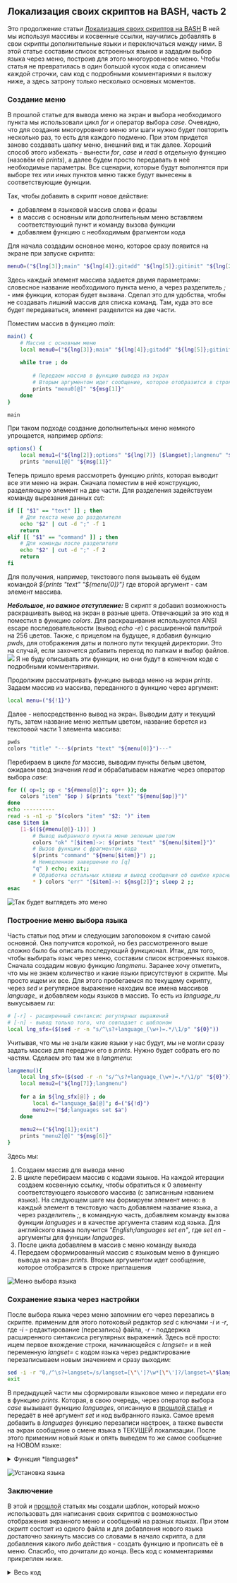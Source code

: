 ## Локализация своих скриптов на BASH, часть 2

Это продолжение статьи [Локализация своих скриптов на BASH](https://habr.com/ru/post/539586/)
В ней мы используя массивы и косвенные ссылки, научились добавлять в свои скрипты дополнительные языки и переключаться между ними.
В этой статье составим список встроенных языков и зададим выбор языка через меню, построив для этого многоуровневое меню. Чтобы статья не превратилась в один большой кусок кода с описанием каждой строчки, сам код с подробными комментариями я выложу ниже, а здесь затрону только несколько основных моментов.

### Создание меню
В прошлой статье для вывода меню на экран и выбора необходимого пункта мы использовали цикл *for* и оператор выбора *case*. Очевидно, что для создания многоуровнего меню эти шаги нужно будет повторить несколько раз, то есть для каждого подменю. При этом придется заново создавать шапку меню, внешний вид и так далее.
Хороший способ этого избежать - вынести *for*, *case* и *read* в отдельную функцию (назовём её *prints*), а далее будем просто передавать в неё необходимые параметры. Все сценарии, которые будут выполнятся при выборе тех или иных пунктов меню также будут вынесены в соответствующие функции.

Так, чтобы добавить в скрипт новое действие:
- добавляем в языковой массив слова и фразы
- в массив с основным или дополнительным меню вставляем соответствующий пункт и команду вызова функции
- добавляем функцию с необходимым фрагментом кода

Для начала создадим основное меню, которое сразу появится на экране при запуске скрипта:
```bash
menu0=("${lng[3]};main" "${lng[4]};gitadd" "${lng[5]};gitinit" "${lng[2]};options" "${lng[1]};exit")
```

Здесь каждый элемент массива задается двумя параметрами: словесное название необходимого пункта меню, а через разделитель *;* - имя функции, которая будет вызвана. Сделал это для удобства, чтобы не создавать лишний массив для списка команд. Там, куда это все будет передаваться, элемент разделится на две части.
 
Поместим массив в функцию *main*:
```bash
main() {
	# Массив с основным меню
	local menu0=("${lng[3]};main" "${lng[4]};gitadd" "${lng[5]};gitinit" "${lng[2]};options" "${lng[1]};exit")
		
	while true ; do
		
		# Передаем массив в функцию вывода на экран
		# Вторым аргументом идет сообщение, которое отобразится в строке приглашения
		prints "menu0[@]" "${msg[1]}"
	done
}

main
```

При таком подходе создание дополнительных меню немного упрощается, например *options*:
```bash
options() {
	local menu1=("${lng[2]};options" "${lng[7]} [$langset];langmenu" "${lng[1]};exit")
	prints "menu1[@]" "${msg[1]}"
```

Теперь пришло время рассмотреть функцию *prints*, которая выводит все эти меню на экран. Сначала поместим в неё конструкцию, разделяющую элемент на две части. Для разделения задействуем команду вырезания данных *cut*:
```bash
if [[ "$1" == "text" ]] ; then
	# Для текста меню до разделителя
	echo "$2" | cut -d ";" -f 1
	return
elif [[ "$1" == "command" ]] ; then
	# Для команды после разделителя
	echo "$2" | cut -d ";" -f 2
	return
fi
```

Для получения, например, текстового поля вызывать её будем командой *${prints "text" "${menu[0]}"}*  где второй аргумент - сам элемент массива.

***Небольшое, но важное отступление:*** В скрипт я добавил возможность раскрашивать вывод на экран в разные цвета. Отвечающий за это код я поместил в функцию *colors*. Для раскрашивания используются ANSI escape последовательности (вывод *echo -e*) с расширенной палитрой на 256 цветов. 
Также, с прицелом на будущее, я добавил функцию *pwds*, для отображения даты и полного пути текущей директории. Это на случай, если захочется добавить переход по папкам и выбор файлов.
![](Localization_of_Bash_scripts_2_img1.jpg)
Я не буду описывать эти функции, но они будут в конечном коде с подробными комментариями.

Продолжим рассматривать функцию вывода меню на экран *prints*. Задаем массив из массива, переданного в функцию через аргумент:
```bash	
local menu=("${!1}")
```
	
Далее - непосредственно вывод на экран. Выводим дату и текущий путь, затем название меню желтым цветом, название берется из текстовой части 1 элемента массива:
```bash
pwds
colors "title" "---$(prints "text" "${menu[0]}")---"
```
Перебираем в цикле *for* массив, выводим пункты белым цветом, ожидаем ввод значения *read* и обрабатываем нажатие через оператор выбора *case*:
```bash
for (( op=1; op < "${#menu[@]}"; op++ )); do
	colors "item" "$op ) $(prints "text" "${menu[$op]}")"
done
echo ----------
read -s -n1 -p "$(colors "item" "$2: ")" item	
case $item in
	[1-$((${#menu[@]}-1))] ) 
		# Вывод выбранного пункта меню зеленым цветом
		colors "ok" "[$item]->: $(prints "text" "${menu[$item]}")"
		# Вызов функции с фрагментом кода
		$(prints "command" "${menu[$item]}") ;;
		# Немедленное завершение по [q]
		"q" ) echo; exit;;
		# Обработка остальных клавиш и вывод сообщения об ошибке красным цветом
		* ) colors "err" "[$item]->: ${msg[2]}"; sleep 2 ;;
esac	
```
![](Localization_of_Bash_scripts_2_img2.jpg "Так будет выглядеть это меню")


### Построение меню выбора языка
Часть статьи под этим и следующим заголовоком я считаю самой основной. Она получится короткой, но без рассмотренного выше сложно было бы описать последующий функционал.
Итак, для того, чтобы выбирать язык через меню, составим список встроенных языков. Сначала создадим новую функцию *langmenu*.
Заранее хочу отметить, что мы не знаем количество и какие языки присутствуют в скрипте. Мы просто ищем их все. Для этого пробегаемся по текущему скрипту, через *sed* и регулярное выражение находим все имена массивов *language_* и добавляем коды языков в массив. То есть из *language_ru* выкусываем *ru*:
```bash
# [-r] - расширенный синтаксис регулярных выражений
# [-n] - вывод только того, что совпадает с шаблоном
local lng_sfx=($(sed -r -n "s/^\s?+language_(\w+)=.*/\1/p" "${0}"))
```
Учитывая, что мы не знали какие языки у нас будут, мы не могли сразу задать массив для передачи его в *prints*. Нужно будет собрать его по частям. Сделаем это там же в *langmenu*:
```bash
langmenu(){
	local lng_sfx=($(sed -r -n "s/^\s?+language_(\w+)=.*/\1/p" "${0}"))
	local menu2=("${lng[7]};langmenu")
	
	for a in ${lng_sfx[@]} ; do
		local d="language_$a[@]"; d=("${!d}")
		menu2+=("$d;languages set $a")
	done
	
	menu2+=("${lng[1]};exit")
	prints "menu2[@]" "${msg[6]}"
}
```

Здесь мы:
1. Создаем массив для вывода меню
2. В цикле перебираем массив с кодами языков. На каждой итерации создаем косвенную ссылку, чтобы обратиться к 0 элементу соответствующего языкового массива (с записанным нзванием языка). На следующем шаге мы формируем элемент меню: в каждый элемент в текстовую часть добавляем название языка, а через разделитель *;*, в командную часть, добавляем команду вызова функции *languages* и в качестве аргумента ставим код языка. Для английского языка получится *"English;languages set en"*, где *set en* - аргументы для функции *languages*. 
3. После цикла добавляем в массив с меню команду выхода
4. Передаем сформированный массив с языковым меню в функцию вывода на экран *prints*. Вторым аргументом идет сообщение, которое отобразится в строке приглашения

![](Localization_of_Bash_scripts_2_img3.jpg "Меню выбора языка")

### Сохранение языка через настройки
После выбора языка через меню запомним его через перезапись в скрипте. применим для этого потоковый редактор *sed* с ключами *-i* и *-r*, где *-i* - редактирование (перезапись) файла, *-r* - поддержка расширенного синтаксиса регулярных выражений.
Здесь всё просто: ищем первое вхождение строки, начинающейся с *langset=* и в ней переменную *langset=* с кодом языка через редактирование перезаписываем новым значением и сразу выходим:
```bash
sed -i -r "0,/^\s?+langset=/s/langset=[\"\']?\w*[\"\']?/langset=\"$langset\"/" "${0}"
exit
```

В предыдущей части мы сформировали языковое меню и передали его в функцию *prints*. Которая, в свою очередь, через оператор выбора *case* вызывает функцию *languages*, описанную в [прошлой статье](https://habr.com/ru/post/539586/) и передаёт в неё аргумент *set* и код выбранного языка. Самое время добавить в *languages* функцию перезаписи настроек, а также вывести на экран сообщение о смене языка в ТЕКУЩЕЙ локализации. После этого применим новый язык и опять выведем то же самое сообщение на НОВОМ языке:

<details>
  <summary>Функция *languages*</summary>
```bash
if [ "$1" == "set" ] ; then
	# Устанавливаем новый язык из входного аргумента
	langset="$2"
	local df="language_$langset"
	echo
	# Сообщение на ТЕКУЩЕМ языке что язык изменен, цвет зеленый
	colors "ok" "${msg[7]} ${!df}. ${msg[8]}"
	# Применяем настройки языка
	languagesа
	# Сообщение на НОВОМ языке что язык изменен, цвет зеленый
	colors "ok" "${msg[7]} ${lng[0]}. ${msg[8]}"
	echo
	# Перезаписываем переменную langset= с кодом языка и выходим
	sed -i -r "0,/^\s?+langset=/s/langset=[\"\']?\w*[\"\']?/langset=\"$langset\"/" "${0}"
	exit 
fi
```

</details>

![](Localization_of_Bash_scripts_2_img4.jpg "Установка языка")

### Заключение
В этой и [прошлой](https://habr.com/ru/post/539586/) статьях мы создали шаблон, который можно использовать для написания своих скриптов с возможностью отображения экранного меню и сообщений на разных языках. При этом скрипт состоит из одного файла и для добавления нового языка достаточно закинуть массив со словами в начало скрипта, а для добавления какого либо действия - создать функцию и прописать её в меню.
Спасибо, что дочитали до конца. Весь код с комментариями прикреплен ниже.

<details>
  <summary>Весь код</summary>
```bash
#!/bin/bash
# Код языка
langset="ru"

# Меню и сообщения
language_en=( "English" "Quit" "Options" "Main menu" "Git: add ALL files/commit" "Git init" "Change language" "Language selection" )
message_en=( "English" "Select item" "Wrong! This item does not exist" "Added all files" "Enter you commit" "Changes recorded" "Select a language" "The language has been changed to" "Start the program again" "Repository not found\nPlease, select Git init pepository" )

language_ru=( "Русский" "Выход" "Настройки" "Основное меню" "Git: добавить ВСЕ файлы/коммит" "" "" "Выбор языка" )
message_ru=( "Русский" "Выберите пункт" "Неверно! Этого пункта не существует" "Добавление всех файлов" "Введите ваш коммит" "Изменения зарегистрированы" "Выберите язык" "Язык изменен на" "Запустите программу заново" "Репозиторий не найден\nПожалуйста, инициализируйте репозиторий, выбрав Git init" )

language_de=( "Deutsch" )
message_de=( "Deutsch" "" "" "" "" "" "" "" "Starten Sie das Programm neu" )

language_cn=( "中文" "出口" "设置" "主菜单")
message_cn=( "中文" "选择项目" "" "" "" "" "选择语言" "语言已改为" "重新启动程序" )

#Settings section

languages() {
	# Функция с языковыми настройками и установкой нового языка
	# Косвенные ссылки и создание нового массива
	lng="language_$langset[@]"; lng=("${!lng}")
	msg="message_$langset[@]"; msg=("${!msg}")

	# Сравнение массивов для проверки на пропущенные элементы
	for b in ${!language_en[@]} ${!message_en[@]} ; do
	
		if [[ ! ${lng[$b]} ]] ; then
			lng[$b]=${language_en[$b]}
		fi
		if [[ ! ${msg[$b]} ]] ; then
			msg[$b]=${message_en[$b]}
		fi
	done

	# Установка нового языка
	if [ "$1" == "set" ] ; then
		
		# Устанавливаем новый язык из входного аргумента
		langset="$2"

		local df="language_$langset"
		
		# Выводим сообщение на ТЕУЩЕМ языке что язык изменен,
		# пишем какой выбрали, предлагаем перезапустить программу
		echo
		colors "ok" "${msg[7]} ${!df}. ${msg[8]}"
		
		# Применяем настройки языка
		languages
		
		# Выводим сообщение на НОВОМ языке что язык изменен
		# пишем какой выбрали, предлагаем перезапустить программу
		colors "ok" "${msg[7]} ${lng[0]}. ${msg[8]}"
		echo
		# Через регулярное выражение путем изменения файла
		# перезаписываем переменную langset= с кодом языка и выходим
		# [-r] - расширенный синтаксис регулярных выражений
		# [-i] - редактирование файла
		# [0,] - только первое вхождение
		sed -i -r "0,/^\s?+langset=/s/langset=[\"\']?\w*[\"\']?/langset=\"$langset\"/" "${0}"
		exit 
	fi
}

# Применяем настройки языка
languages


colors() {
	# Установка цвета текста и фона. Строки даны полностью,
	# чтобы можно было просто изменить цифры, ничего не дописывая
	# Здесь [48] - код расширенной палитры фона, [38] - текста
	# [5] - 8-битный формат цвета (0-255), [1] - жирный,
	# [22] - отменить жирный, [0] - сбросить все изменения
	case "$1" in
		# Текст: темно-зеленый (часы)
		"tm" ) echo -e "\e[48;5;256;38;5;34;22m$2\e[0m" ;;
		# Фон: светло-синий, текст: белый жирный (часть полного пути)
		"pt" ) echo -e "\e[48;5;24;38;5;15;1m$2\e[0m" ;;
		# Текст: светло-желтый жирный (текущая папка)
		"cf" ) echo -e "\e[48;5;256;38;5;226;1m$2\e[0m" ;;
		# Текст: темно-зеленый жирный (цвет успешной операции)
		"ok" ) echo -e "\e[48;5;256;38;5;34;1m$2\e[0m" ;;
		# Текст: красный жирный (цвет ошибки)
		"err" ) echo -e "\e[48;5;256;38;5;160;1m$2\e[0m" ;;
		# Текст: светло-желтый (шапка меню)
		"title" ) echo -e "\e[48;5;256;38;5;226;22m$2\e[0m" ;;
		# Текст: белый (пункты меню и строка приглашения)
		"item" ) echo -e "\e[48;5;256;38;5;15;22m$2\e[0m" ;;
	esac
	
}

pwds() {
	# Цветное отображение полного пути текущей директории и даты
	echo 
	echo ----------
	echo "$(colors 'tm' "[$(date +"%T")]") $(colors 'pt' "${PWD%/*}"/)$(colors 'cf'  "$(basename   "$PWD")")"
	echo ----------
}

prints() {
	# Функция вывода меню на экран
	
	# Разделение элемента массива на текст и команду, в качестве разделителя [;]
	if [[ "$1" == "text" ]] ; then
		echo "$2" | cut -d ";" -f 1
		return
	elif [[ "$1" == "command" ]] ; then
		echo "$2" | cut -d ";" -f 2
		return
	fi
	
	# Задаем массив из массива, переданного в функцию через аргумент
	local menu=("${!1}")
	
	# Вывод даты и текущего пути
	pwds
		
	# Вывод названия меню желтым цветом, название берется
	# из текстовой части 1 элемента массива 	
	colors "title" "---$(prints "text" "${menu[0]}")---"
	
	# Вывод меню на экран
	for (( op=1; op < "${#menu[@]}"; op++ )); do
		
		# Вывод пунктов меню белым цветом, названия берутся
		# из текстовой части соответствующего элемента массива
		colors "item" "$op ) $(prints "text" "${menu[$op]}")"
	done
	
	echo ----------
	
	# Ожидание ввода значения, приглашение выводится белым цветом
	read -s -n1 -p "$(colors "item" "$2: ")" item	
	
	# Оператор выбора
	case $item in
		# Все числа от 1 до размера всего массива минус 1 (так как индексация массива с 0)
		# Вывод выбранного пункта меню зеленым цветом название берется
		# из текстовой части соответствующего элемента массива
		[1-$((${#menu[@]}-1))] ) colors "ok" "[$item]->: $(prints "text" "${menu[$item]}")"
		
		# Вызов функции с фрагментом кода, имя функции берется
		# из командной части соответствующего элемента массива
		$(prints "command" "${menu[$item]}") ;;
		
		# Немедленное завершение по [q]
		"q" ) echo; exit;;
		
		# Обработка остальных клавиш и вывод сообщения об ошибке красным цветом
		* ) colors "err" "[$item]->: ${msg[2]}"; sleep 2 ;;
	esac	
}


#Application section

gitinit() {
	# Для примера: фрагмент кода для [git init]
	git init
}

gitadd() {
	# Для примера: фрагмент кода для [git add] - добавить все файлы
	git add .
	# Обработка ошибок. Если статус завершения команды не равен [0]
	# вывести сообщение об ошибке красным цветом и вернуться в меню
	if [[ "$?" != "0" ]] ; then
		colors "err" "${msg[9]}" 
		sleep 1
		return 1 
	fi
	
	echo "${msg[3]} ..."
	# Приглашение и ввод коммита
	read -p "$(colors "item" "${msg[4]}: ")" comm
	git commit -m "$comm"
	# сообщение о завершении операции зеленим цветом
	colors "ok" "${msg[5]}"
}


# Menu section

langmenu(){
	# Функция создания языкового меню
	# Проходим по текущему скрипту, через регулярное выражение находим
	# все имена массивов [language_*] и добавляем коды языков в массив
	# [-r] - расширенный синтаксис регулярных выражений
	# [-n] - вывод только того, что совпадает с шаблоном
	local lng_sfx=($(sed -r -n "s/^\s?+language_(\w+)=.*/\1/p" "${0}"))
	
	# Создаем массив для вывода меню	
	local menu2=("${lng[7]};langmenu")
	
	# Перебираем в цикле массив с кодами языков, на каждой итерации создаем косвенную ссылку,
	# чтобы обратиться к 0 элементу соответствующего языкового массива (с записанным нзванием языка)
	for a in ${lng_sfx[@]} ; do
		local d="language_$a[@]"; d=("${!d}")
		
		# Продолжаем формирование массива для вывода языкового меню
		# В каждый элемент в текстовую часть добавляем название языка, а через
		# разделитель [;], в командную часть, добавляем команду вызова функции
		# [languages] и в качестве аргумента ставим код языка. Для английского языка
		# получится ["English;languages set en"], где [set en] - аргументы для функции [languages]
		menu2+=("$d;languages set $a")
	done
	# Добавляем в меню команду выхода
	menu2+=("${lng[1]};exit")
	
	# Передаем сформированный массив с языковым меню в функцию вывода на экран
	# Вторым аргументом идет сообщение, которое отобразится в строке приглашения
	prints "menu2[@]" "${msg[6]}"
}

options() {
	# Функция создания меню с настройками
	# В каждый элемент в текстовую часть добавляем название необходимого пункта меню,
	# а через разделитель [;], в командную часть, добавляем соответствующую команду вызова функции
	local menu1=("${lng[2]};options" "${lng[7]} [$langset];langmenu" "${lng[1]};exit")
	
	# Передаем массив в функцию вывода на экран
	# Вторым аргументом идет сообщение, которое отобразится в строке приглашения
	prints "menu1[@]" "${msg[1]}"
}

main() {
	# Функция создания основного меню
	# В каждый элемент в текстовую часть добавляем название необходимого пункта меню,
	# а через разделитель [;], в командную часть, добавляем соответствующую команду вызова функции
	# Здесь и в других массивах, содержащих меню, первая запись - это название и команда вызова текущей функции
	# Необходимо для того, чтобы передавать название меню для печати шапки и для вызова этой функции при необходимости
	local menu0=("${lng[3]};main" "${lng[4]};gitadd" "${lng[5]};gitinit" "${lng[2]};options" "${lng[1]};exit")

	
	while true ; do
		# Передаем массив в функцию вывода на экран
		# Вторым аргументом идет сообщение, которое отобразится в строке приглашения
		prints "menu0[@]" "${msg[1]}"
	done
}

main

exit 0
```
  
</details>
